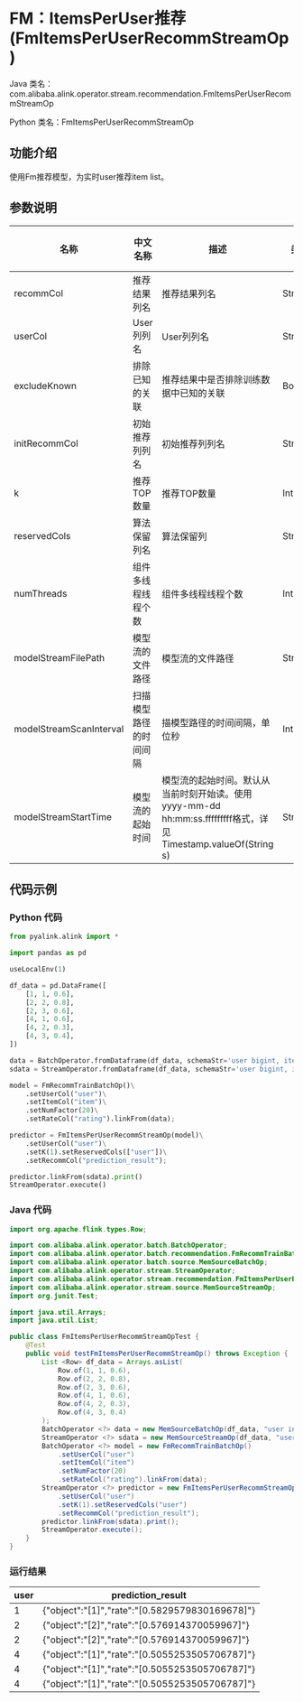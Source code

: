 # FM：ItemsPerUser推荐 (FmItemsPerUserRecommStreamOp)
Java 类名：com.alibaba.alink.operator.stream.recommendation.FmItemsPerUserRecommStreamOp

Python 类名：FmItemsPerUserRecommStreamOp


## 功能介绍
使用Fm推荐模型，为实时user推荐item list。


## 参数说明

| 名称 | 中文名称 | 描述 | 类型 | 是否必须？ | 默认值 |
| --- | --- | --- | --- | --- | --- |
| recommCol | 推荐结果列名 | 推荐结果列名 | String | ✓ |  |
| userCol | User列列名 | User列列名 | String | ✓ |  |
| excludeKnown | 排除已知的关联 | 推荐结果中是否排除训练数据中已知的关联 | Boolean |  | false |
| initRecommCol | 初始推荐列列名 | 初始推荐列列名 | String |  | null |
| k | 推荐TOP数量 | 推荐TOP数量 | Integer |  | 10 |
| reservedCols | 算法保留列名 | 算法保留列 | String[] |  | null |
| numThreads | 组件多线程线程个数 | 组件多线程线程个数 | Integer |  | 1 |
| modelStreamFilePath | 模型流的文件路径 | 模型流的文件路径 | String |  | null |
| modelStreamScanInterval | 扫描模型路径的时间间隔 | 描模型路径的时间间隔，单位秒 | Integer |  | 10 |
| modelStreamStartTime | 模型流的起始时间 | 模型流的起始时间。默认从当前时刻开始读。使用yyyy-mm-dd hh:mm:ss.fffffffff格式，详见Timestamp.valueOf(String s) | String |  | null |

## 代码示例
### Python 代码
```python
from pyalink.alink import *

import pandas as pd

useLocalEnv(1)

df_data = pd.DataFrame([
    [1, 1, 0.6],
    [2, 2, 0.8],
    [2, 3, 0.6],
    [4, 1, 0.6],
    [4, 2, 0.3],
    [4, 3, 0.4],
])

data = BatchOperator.fromDataframe(df_data, schemaStr='user bigint, item bigint, rating double')
sdata = StreamOperator.fromDataframe(df_data, schemaStr='user bigint, item bigint, rating double')

model = FmRecommTrainBatchOp()\
    .setUserCol("user")\
    .setItemCol("item")\
    .setNumFactor(20)\
    .setRateCol("rating").linkFrom(data);

predictor = FmItemsPerUserRecommStreamOp(model)\
    .setUserCol("user")\
    .setK(1).setReservedCols(["user"])\
    .setRecommCol("prediction_result");

predictor.linkFrom(sdata).print()
StreamOperator.execute()
```
### Java 代码
```java
import org.apache.flink.types.Row;

import com.alibaba.alink.operator.batch.BatchOperator;
import com.alibaba.alink.operator.batch.recommendation.FmRecommTrainBatchOp;
import com.alibaba.alink.operator.batch.source.MemSourceBatchOp;
import com.alibaba.alink.operator.stream.StreamOperator;
import com.alibaba.alink.operator.stream.recommendation.FmItemsPerUserRecommStreamOp;
import com.alibaba.alink.operator.stream.source.MemSourceStreamOp;
import org.junit.Test;

import java.util.Arrays;
import java.util.List;

public class FmItemsPerUserRecommStreamOpTest {
	@Test
	public void testFmItemsPerUserRecommStreamOp() throws Exception {
		List <Row> df_data = Arrays.asList(
			Row.of(1, 1, 0.6),
			Row.of(2, 2, 0.8),
			Row.of(2, 3, 0.6),
			Row.of(4, 1, 0.6),
			Row.of(4, 2, 0.3),
			Row.of(4, 3, 0.4)
		);
		BatchOperator <?> data = new MemSourceBatchOp(df_data, "user int, item int, rating double");
		StreamOperator <?> sdata = new MemSourceStreamOp(df_data, "user int, item int, rating double");
		BatchOperator <?> model = new FmRecommTrainBatchOp()
			.setUserCol("user")
			.setItemCol("item")
			.setNumFactor(20)
			.setRateCol("rating").linkFrom(data);
		StreamOperator <?> predictor = new FmItemsPerUserRecommStreamOp(model)
			.setUserCol("user")
			.setK(1).setReservedCols("user")
			.setRecommCol("prediction_result");
		predictor.linkFrom(sdata).print();
		StreamOperator.execute();
	}
}
```

### 运行结果
user|	prediction_result
----|-----
1|	{"object":"[1]","rate":"[0.5829579830169678]"}
2|	{"object":"[2]","rate":"[0.576914370059967]"}
2|	{"object":"[2]","rate":"[0.576914370059967]"}
4|	{"object":"[1]","rate":"[0.5055253505706787]"}
4|	{"object":"[1]","rate":"[0.5055253505706787]"}
4|	{"object":"[1]","rate":"[0.5055253505706787]"}
